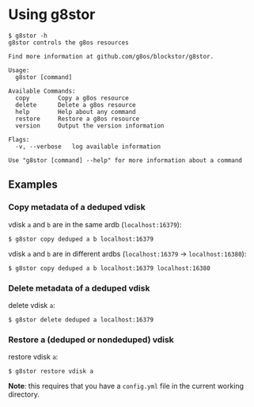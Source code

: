 # Using g8stor

```
$ g8stor -h
g8stor controls the g8os resources

Find more information at github.com/g8os/blockstor/g8stor.

Usage:
  g8stor [command]

Available Commands:
  copy        Copy a g8os resource
  delete      Delete a g8os resource
  help        Help about any command
  restore     Restore a g8os resource
  version     Output the version information

Flags:
  -v, --verbose   log available information

Use "g8stor [command] --help" for more information about a command
```

## Examples

### Copy metadata of a deduped vdisk

vdisk `a` and `b` are in the same ardb (`localhost:16379`):

```
$ g8stor copy deduped a b localhost:16379
```

vdisk `a` and `b` are in different ardbs (`localhost:16379` -> `localhost:16380`):

```
$ g8stor copy deduped a b localhost:16379 localhost:16380
```

### Delete metadata of a deduped vdisk

delete vdisk `a`:

```
$ g8stor delete deduped a localhost:16379
```

### Restore a (deduped or nondeduped) vdisk

restore vdisk `a`:

```
$ g8stor restore vdisk a
```

**Note**: this requires that you have a `config.yml` file in the current working directory.
